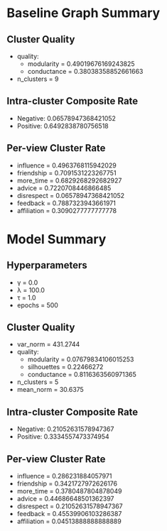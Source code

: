 # Baseline Graph Summary

## Cluster Quality

- quality:
  - modularity = 0.49019676169243825
  - conductance = 0.38038358852661663
- n_clusters = 9

## Intra-cluster Composite Rate

- Negative: 0.06578947368421052
- Positive: 0.6492838780756518

## Per-view Cluster Rate

- influence = 0.4963768115942029
- friendship = 0.7091531223267751
- more_time = 0.6829268292682927
- advice = 0.7220708446866485
- disrespect = 0.06578947368421052
- feedback = 0.7887323943661971
- affiliation = 0.3090277777777778

# Model Summary

## Hyperparameters

- γ = 0.0
- λ = 100.0
- τ = 1.0
- epochs = 500

## Cluster Quality

- var_norm = 431.2744
- quality:
  - modularity = 0.07679834106015253
  - silhouettes = 0.22466272
  - conductance = 0.8116363560971365
- n_clusters = 5
- mean_norm = 30.6375

## Intra-cluster Composite Rate

- Negative: 0.21052631578947367
- Positive: 0.3334557473374954

## Per-view Cluster Rate

- influence = 0.286231884057971
- friendship = 0.3421727972626176
- more_time = 0.3780487804878049
- advice = 0.44686648501362397
- disrespect = 0.21052631578947367
- feedback = 0.45539906103286387
- affiliation = 0.04513888888888889
